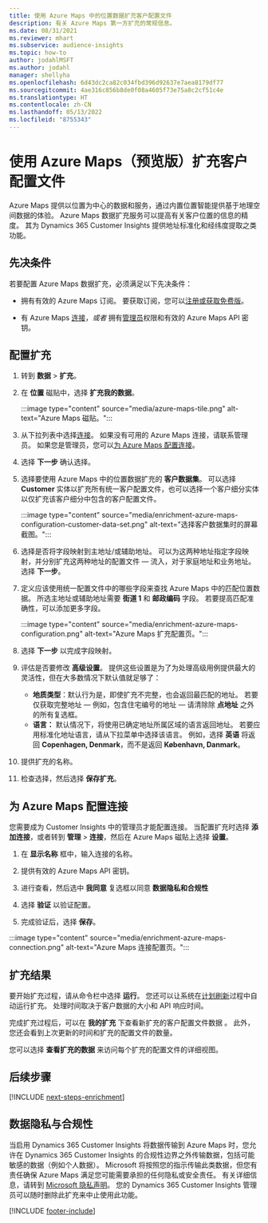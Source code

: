 ```yaml
---
title: 使用 Azure Maps 中的位置数据扩充客户配置文件
description: 有关 Azure Maps 第一方扩充的常规信息。
ms.date: 08/31/2021
ms.reviewer: mhart
ms.subservice: audience-insights
ms.topic: how-to
author: jodahlMSFT
ms.author: jodahl
manager: shellyha
ms.openlocfilehash: 6d43dc2ca82c034fbd396d92637e7aea8179df77
ms.sourcegitcommit: 4ae316c856b8de0f08a4605f73e75a8c2cf51c4e
ms.translationtype: HT
ms.contentlocale: zh-CN
ms.lasthandoff: 05/13/2022
ms.locfileid: "8755343"
---
```

# <a name="enrichment-of-customer-profiles-with-azure-maps-preview"></a>使用 Azure Maps（预览版）扩充客户配置文件

Azure Maps 提供以位置为中心的数据和服务，通过内置位置智能提供基于地理空间数据的体验。 Azure Maps 数据扩充服务可以提高有关客户位置的信息的精度。 其为 Dynamics 365 Customer Insights 提供地址标准化和经纬度提取之类功能。

## <a name="prerequisites"></a>先决条件

若要配置 Azure Maps 数据扩充，必须满足以下先决条件：

- 拥有有效的 Azure Maps 订阅。 要获取订阅，您可以[注册或获取免费版](https://azure.microsoft.com/services/azure-maps/)。

- 有 Azure Maps [连接](connections.md)，*或者* 拥有[管理员](permissions.md#admin)权限和有效的 Azure Maps API 密钥。

## <a name="configure-the-enrichment"></a>配置扩充

1. 转到 **数据** > **扩充**。 

1. 在 **位置** 磁贴中，选择 **扩充我的数据**。

   :::image type="content" source="media/azure-maps-tile.png" alt-text="Azure Maps 磁贴。":::

1. 从下拉列表中选择[连接](connections.md)。 如果没有可用的 Azure Maps 连接，请联系管理员。 如果您是管理员，您可以[为 Azure Maps 配置连接](#configure-the-connection-for-azure-maps)。 

1. 选择 **下一步** 确认选择。

1. 选择要使用 Azure Maps 中的位置数据扩充的 **客户数据集**。 可以选择 **Customer** 实体以扩充所有统一客户配置文件，也可以选择一个客户细分实体以仅扩充该客户细分中包含的客户配置文件。

    :::image type="content" source="media/enrichment-azure-maps-configuration-customer-data-set.png" alt-text="选择客户数据集时的屏幕截图。":::

1. 选择是否将字段映射到主地址/或辅助地址。 可以为这两种地址指定字段映射，并分别扩充这两种地址的配置文件 &mdash; 流入，对于家庭地址和业务地址。 选择 **下一步**。

1. 定义应该使用统一配置文件中的哪些字段来查找 Azure Maps 中的匹配位置数据。 所选主地址或辅助地址需要 **街道 1** 和 **邮政编码** 字段。 若要提高匹配准确性，可以添加更多字段。

   :::image type="content" source="media/enrichment-azure-maps-configuration.png" alt-text="Azure Maps 扩充配置页。":::

1. 选择 **下一步** 以完成字段映射。

1. 评估是否要修改 **高级设置**。 提供这些设置是为了为处理高级用例提供最大的灵活性，但在大多数情况下默认值就足够了：
   - **地质类型**：默认行为是，即使扩充不完整，也会返回最匹配的地址。 若要仅获取完整地址 &mdash; 例如，包含住宅编号的地址 &mdash; 请清除除 **点地址** 之外的所有复选框。 
   - **语言：** 默认情况下，将使用已确定地址所属区域的语言返回地址。 若要应用标准化地址语言，请从下拉菜单中选择该语言。 例如，选择 **英语** 将返回 **Copenhagen, Denmark**，而不是返回 **København, Danmark**。

1. 提供扩充的名称。

1. 检查选择，然后选择 **保存扩充**。

## <a name="configure-the-connection-for-azure-maps"></a>为 Azure Maps 配置连接

您需要成为 Customer Insights 中的管理员才能配置连接。 当配置扩充时选择 **添加连接**，或者转到 **管理** > **连接**，然后在 Azure Maps 磁贴上选择 **设置**。

1. 在 **显示名称** 框中，输入连接的名称。

1. 提供有效的 Azure Maps API 密钥。

1. 进行查看，然后选中 **我同意** 复选框以同意 **数据隐私和合规性**

1. 选择 **验证** 以验证配置。

1. 完成验证后，选择 **保存**。

:::image type="content" source="media/enrichment-azure-maps-connection.png" alt-text="Azure Maps 连接配置页。":::

## <a name="enrichment-results"></a>扩充结果

要开始扩充过程，请从命令栏中选择 **运行**。 您还可以让系统在[计划刷新](system.md#schedule-tab)过程中自动运行扩充。 处理时间取决于客户数据的大小和 API 响应时间。

完成扩充过程后，可以在 **我的扩充** 下查看新扩充的客户配置文件数据 。 此外，您还会看到上次更新的时间和扩充的配置文件的数量。

您可以选择 **查看扩充的数据** 来访问每个扩充的配置文件的详细视图。

## <a name="next-steps"></a>后续步骤

[!INCLUDE [next-steps-enrichment](includes/next-steps-enrichment.md)]

## <a name="data-privacy-and-compliance"></a>数据隐私与合规性

当启用 Dynamics 365 Customer Insights 将数据传输到 Azure Maps 时，您允许在 Dynamics 365 Customer Insights 的合规性边界之外传输数据，包括可能敏感的数据（例如个人数据）。 Microsoft 将按照您的指示传输此类数据，但您有责任确保 Azure Maps 满足您可能需要承担的任何隐私或安全责任。 有关详细信息，请转到 [Microsoft 隐私声明](https://go.microsoft.com/fwlink/?linkid=396732)。
您的 Dynamics 365 Customer Insights 管理员可以随时删除此扩充来中止使用此功能。

[!INCLUDE [footer-include](includes/footer-banner.md)]
